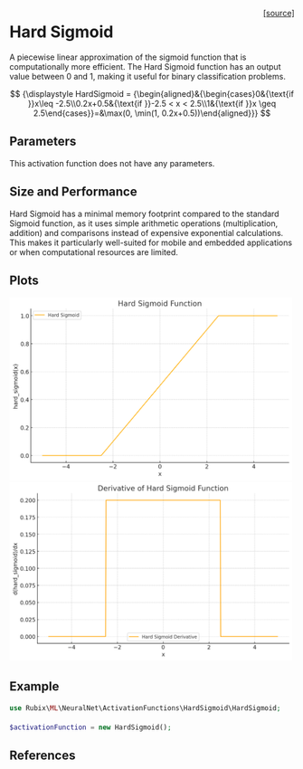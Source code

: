 <span style="float:right;"><a href="https://github.com/RubixML/ML/blob/master/src/NeuralNet/ActivationFunctions/HardSigmoid/HardSigmoid.php">[source]</a></span>

# Hard Sigmoid
A piecewise linear approximation of the sigmoid function that is computationally more efficient. The Hard Sigmoid function has an output value between 0 and 1, making it useful for binary classification problems.

$$
{\displaystyle HardSigmoid = {\begin{aligned}&{\begin{cases}0&{\text{if }}x\leq -2.5\\0.2x+0.5&{\text{if }}-2.5 < x < 2.5\\1&{\text{if }}x \geq 2.5\end{cases}}=&\max(0, \min(1, 0.2x+0.5))\end{aligned}}}
$$

## Parameters
This activation function does not have any parameters.

## Size and Performance
Hard Sigmoid has a minimal memory footprint compared to the standard Sigmoid function, as it uses simple arithmetic operations (multiplication, addition) and comparisons instead of expensive exponential calculations. This makes it particularly well-suited for mobile and embedded applications or when computational resources are limited.

## Plots
<img src="../../images/activation-functions/hard-sigmoid.png" alt="Hard Sigmoid Function" width="500" height="auto">

<img src="../../images/activation-functions/hard-sigmoid-derivative.png" alt="Hard Sigmoid Derivative" width="500" height="auto">

## Example
```php
use Rubix\ML\NeuralNet\ActivationFunctions\HardSigmoid\HardSigmoid;

$activationFunction = new HardSigmoid();
```

## References
[^1]: https://en.wikipedia.org/wiki/Hard_sigmoid
